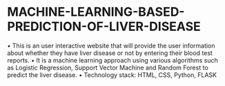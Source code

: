 # MACHINE-LEARNING-BASED-PREDICTION-OF-LIVER-DISEASE
• This is an user interactive website that will provide the user information about whether they have liver disease or not by entering their blood test reports. • It is a machine learning approach using various algorithms such as Logistic Regression, Support Vector Machine and Random Forest to predict the liver disease. • Technology stack: HTML, CSS, Python, FLASK

